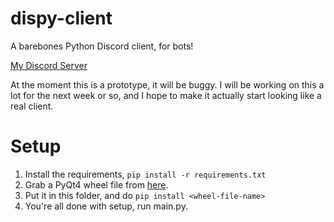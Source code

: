 # dispy-client
A barebones Python Discord client, for bots!

[My Discord Server](https://discordapp.com/invite/uV5y7RY)

At the moment this is a prototype, it will be buggy. I will be working on this a lot for the next week or so, and I hope to make it actually start looking like a real client.  

# Setup
1. Install the requirements, `pip install -r requirements.txt`  
2. Grab a PyQt4 wheel file from [here](https://www.lfd.uci.edu/~gohlke/pythonlibs/#pyqt4).  
3. Put it in this folder, and do `pip install <wheel-file-name>`  
4. You're all done with setup, run main.py.  
